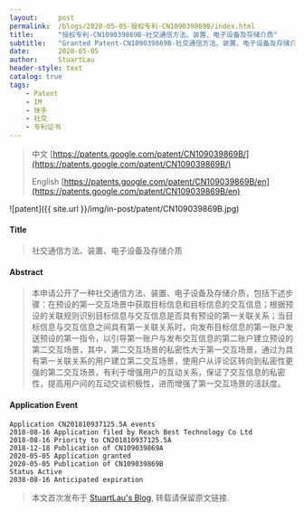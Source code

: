 ```yaml
---
layout:     post
permalink:  /blogs/2020-05-05-授权专利-CN109039869B/index.html
title:      "授权专利-CN109039869B-社交通信方法、装置、电子设备及存储介质"
subtitle:   "Granted Patent-CN109039869B-社交通信方法、装置、电子设备及存储介质"
date:       2020-05-05
author:     StuartLau
header-style: text
catalog: true
tags:
    - Patent
    - IM
    - 快手
    - 社交
    - 专利证书
---
```

> 中文 [https://patents.google.com/patent/CN109039869B/](https://patents.google.com/patent/CN109039869B/)
>
> English [https://patents.google.com/patent/CN109039869B/en](https://patents.google.com/patent/CN109039869B/en)

![patent]({{ site.url }}/img/in-post/patent/CN109039869B.jpg)
#### Title
> 社交通信方法、装置、电子设备及存储介质


#### Abstract
> 本申请公开了一种社交通信方法、装置、电子设备及存储介质，包括下述步骤：在预设的第一交互场景中获取目标信息和目标信息的交互信息；根据预设的关联规则识别目标信息与交互信息是否具有预设的第一关联关系；当目标信息与交互信息之间具有第一关联关系时，向发布目标信息的第一账户发送预设的第一指令，以引导第一账户与发布交互信息的第二账户建立预设的第二交互场景，其中，第二交互场景的私密性大于第一交互场景，通过为具有第一关联关系的用户建立第二交互场景，使用户从评论区转向到私密性更强的第二交互场景，有利于增强用户的互动关系，保证了交互信息的私密性，提高用户间的互动交谈积极性，进而增强了第一交互场景的活跃度。



#### Application Event
```
Application CN201810937125.5A events 
2018-08-16 Application filed by Reach Best Technology Co Ltd
2018-08-16 Priority to CN201810937125.5A
2018-12-18 Publication of CN109039869A
2020-05-05 Application granted
2020-05-05 Publication of CN109039869B
Status Active
2038-08-16 Anticipated expiration

```
> 本文首次发布于 [StuartLau's Blog](https://stuartlau.github.io), 
转载请保留原文链接.

